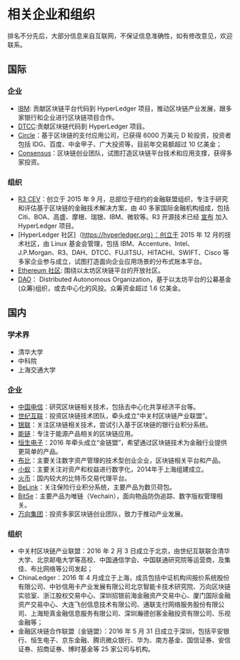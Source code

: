 # 相关企业和组织

排名不分先后，大部分信息来自互联网，不保证信息准确性，如有修改意见，欢迎联系。

## 国际

### 企业
* [IBM](https://www.ibm.com): 贡献区块链平台代码到 HyperLedger 项目，推动区块链产业发展，跟多家银行和企业进行区块链项目合作。
* [DTCC]():贡献区块链代码到 HyperLedger 项目。
* [Circle]()：基于区块链的支付应用公司，已获得 6000 万美元 D 轮投资，投资者包括 IDG、百度、中金甲子、广大投资等，目前年交易额超过 10 亿美金；
* [Consensus]()：区块链创业团队，试图打造区块链平台技术和应用支撑，获得多家投资。

### 组织
* [R3 CEV](https://r3cev.com)：创立于 2015 年 9 月，总部位于纽约的金融联盟组织，专注于研究和评估基于区块链的金融技术解决方案，由 40 多家国际金融机构组成，包括 Citi、BOA、高盛、摩根、瑞银、IBM、微软等。R3 开源技术已经 [宣布](www.newsbtc.com/2016/10/22/r3-corda-hyperledger-open-source/) 加入 HyperLedger 项目。
* [HyperLedger 社区]（https://hyperledger.org）：创立于 2015 年 12 月的技术社区，由 Linux 基金会管理，包括 IBM、Accenture、Intel、J.P.Morgan、R3、DAH、DTCC、FUJITSU、HITACHI、SWIFT、Cisco 等多家企业参与成立，试图打造面向企业应用场景的分布式账本平台。
* [Ethereum 社区](https://ethereum.org): 围绕以太坊区块链平台的开放社区。
* [DAO]()： Distributed Autonomous Organization，基于以太坊平台的公募基金(众筹)组织，或去中心化的风投。众筹资金超过 1.6 亿美金。


## 国内

### 学术界

* 清华大学
* 中科院
* 上海交通大学

### 企业

* [中国电信]()：研究区块链相关技术，包括去中心化共享经济平台等。
* [世纪互联]()：投资区块链技术团队，牵头成立“中关村区块链产业联盟”。
* [银联]()：关注区块链相关技术，尝试引入基于区块链的银行业积分系统。
* [能链]()：专注于能源产品相关的区块链应用。
* [恒生电子]()：2016 年牵头成立“金链盟”，希望通过区块链技术为金融行业提供更简单的产品。
* [布比](https://bubi.cn)：主要关注数字资产管理的技术型创业企业，区块链相关平台和产品。
* [小蚁]()：主要关注对资产和权益进行数字化，2014年于上海组建成立。
* [火币]()：国内较大的比特币交易代理平台。
* [BeLink]()：关注保险行业积分系统，主要产品为数贝荷包。
* [BitSe]()：主要产品为唯链（Vechain），面向物品防伪追踪、数字版权管理相关。
* [万向集团]()：投资多家区块链创业团队，致力于推动产业发展。

### 组织

* 中关村区块链产业联盟：2016 年 2 月 3 日成立于北京，由世纪互联联合清华大学、北京邮电大学等高校、中国通信学会、中国联通研究院等运营商，及集佳、布比网络等公司发起；
* ChinaLedger：2016 年 4 月成立于上海，成员包括中证机构间报价系统股份有限公司、中钞信用卡产业发展有限公司北京智能卡技术研究院、万向区块链实验室、浙江股权交易中心、深圳招银前海金融资产交易中心、厦门国际金融资产交易中心、大连飞创信息技术有限公司、通联支付网络服务股份有限公司、上海矩真金融信息服务有限公司、深圳瀚德创客金融投资有限公司、乐视金融等；
* 金融区块链合作联盟（金链盟）：2016 年 5 月 31 日成立于深圳，包括平安银行、恒生电子、京东金融、腾讯微众银行、华为、南方基金、国信证券、安信证券、招商证券、博时基金等 25 家公司与机构。
